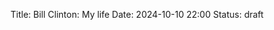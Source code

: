 Title: Bill Clinton: My life
Date: 2024-10-10 22:00
Status: draft
<!-- Modified: 2000-00-00 00:00 -->
<!-- Category: Lifestyle, AI, IT, Arabic -->

